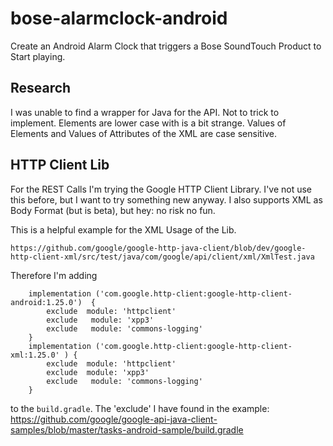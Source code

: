 # bose-alarmclock-android

Create an Android Alarm Clock that triggers a Bose SoundTouch Product to Start playing.

## Research

I was unable to find a wrapper for Java for the API. Not to trick to implement. Elements are lower
case with is a bit strange. Values of Elements and Values of Attributes of the XML are case sensitive.

## HTTP Client Lib

For the REST Calls I'm trying the Google HTTP Client Library. I've not use this before, but I want 
to try something new anyway. I also supports XML as Body Format (but is beta), but hey: no risk no fun.

This is a helpful example for the XML Usage of the Lib.
```
https://github.com/google/google-http-java-client/blob/dev/google-http-client-xml/src/test/java/com/google/api/client/xml/XmlTest.java
```

Therefore I'm adding 

```
    implementation ('com.google.http-client:google-http-client-android:1.25.0')  {
        exclude  module: 'httpclient'
        exclude   module: 'xpp3'
        exclude   module: 'commons-logging'
    }
    implementation ('com.google.http-client:google-http-client-xml:1.25.0' ) {
        exclude  module: 'httpclient'
        exclude  module: 'xpp3'
        exclude   module: 'commons-logging'
    }
```

to the ```build.gradle```. The 'exclude'  I have found in the example: https://github.com/google/google-api-java-client-samples/blob/master/tasks-android-sample/build.gradle



